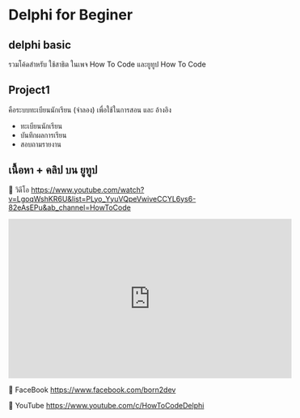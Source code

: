 # Delphi for Beginer
## delphi basic
รวมโค้ดสำหรับ ใช้สาธิต 
ในเพจ How To Code
และยูทูป How To Code

## Project1
คือระบบทะเบียนนักเรียน (จำลอง)
เพื่อใช้ในการสอน และ อ้างอิง
- ทะเบียนนักเรียน
- บันทึกผลการเรียน
- สอบถามรายงาน

## เนื้อหา + คลิป บน ยูทูป
🔷 วิดีโอ
    https://www.youtube.com/watch?v=LgoqWshKR6U&list=PLyo_YyuVQpeVwiveCCYL6ys6-82eAsEPu&ab_channel=HowToCode

<!-- Corresponsing iframe markup copied from youtube embed of the corresponding video -->
<iframe width="560" height="315" src="https://www.youtube.com/watch?v=LgoqWshKR6U/0.jpg" 
frameborder="0" allow="accelerometer; autoplay; encrypted-media; gyroscope; picture-in-picture" allowfullscreen></iframe>

🔷 FaceBook
https://www.facebook.com/born2dev

🔷 YouTube
https://www.youtube.com/c/HowToCodeDelphi

